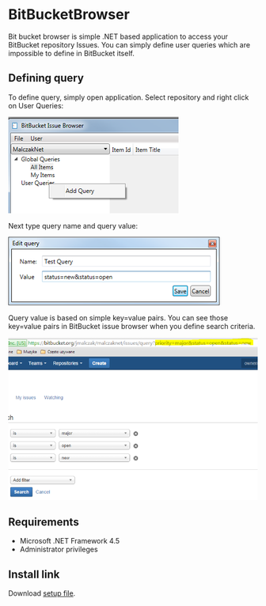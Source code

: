 # BitBucketBrowser

Bit bucket browser is simple .NET based application to access your BitBucket repository Issues. 
You can simply define user queries which are impossible to define in BitBucket itself.

## Defining query
To define query, simply open application. Select repository and right click on User Queries:

![Add new query](https://github.com/jmalczak/BitBucketBrowser/blob/master/Setup/Images/query.png)

Next type query name and query value:

![Add new query](https://github.com/jmalczak/BitBucketBrowser/blob/master/Setup/Images/queryDefinition.png)

Query value is based on simple key=value pairs. You can see those key=value pairs in BitBucket issue
browser when you define search criteria.

![Add new query](https://github.com/jmalczak/BitBucketBrowser/blob/master/Setup/Images/queryBitBucket.png)

## Requirements

* Microsoft .NET Framework 4.5
* Administrator privileges

## Install link

Download [setup file](https://github.com/jmalczak/BitBucketBrowser/raw/master/Setup/BitBucketBrowser.Setup.msi).
